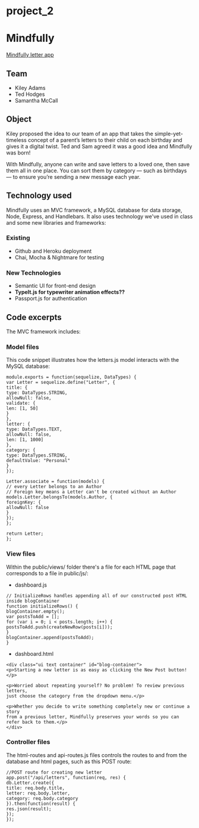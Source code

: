# project_2

# Mindfully
[Mindfully letter app](https://secret-brook-82924.herokuapp.com/)

## Team
* Kiley Adams
* Ted Hodges
* Samantha McCall

## Object

Kiley proposed the idea to our team of an app that takes the simple-yet-timeless concept of a parent’s letters to their child on each birthday and gives it a digital twist. Ted and Sam agreed it was a good idea and Mindfully was born!

With Mindfully, anyone can write and save letters to a loved one, then save them all in one place. You can sort them by category — such as birthdays — to ensure you’re sending a new message each year. 


## Technology used

Mindfully uses an MVC framework, a MySQL database for data storage, Node, Express, and Handlebars. It also uses technology we've used in class and some new libraries and frameworks: 

### Existing
* Github and Heroku deployment
* Chai, Mocha & Nightmare for testing

### New Technologies
* Semantic UI for front-end design
* **TypeIt.js for typewriter animation effects??**
* Passport.js for authentication 

## Code excerpts

The MVC framework includes: 

### Model files
This code snippet illustrates how the letters.js model interacts with the MySQL database:

```
module.exports = function(sequelize, DataTypes) {
var Letter = sequelize.define("Letter", {
title: {
type: DataTypes.STRING,
allowNull: false,
validate: {
len: [1, 50]
}
},
letter: {
type: DataTypes.TEXT,
allowNull: false,
len: [1, 1000]
},
category: {
type: DataTypes.STRING,
defaultValue: "Personal"
}
});

Letter.associate = function(models) {
// every Letter belongs to an Author
// Foreign key means a Letter can't be created without an Author
models.Letter.belongsTo(models.Author, {
foreignKey: {
allowNull: false
}
});
};

return Letter;
}; 
```

### View files
Within the public/views/ folder there's a file for each HTML page that corresponds to a file in public/js/:

* dashboard.js
```
// InitializeRows handles appending all of our constructed post HTML inside blogContainer
function initializeRows() {
blogContainer.empty();
var postsToAdd = [];
for (var i = 0; i < posts.length; i++) {
postsToAdd.push(createNewRow(posts[i]));
}
blogContainer.append(postsToAdd);
}
```
* dashboard.html
```
<div class="ui text container" id="blog-container">
<p>Starting a new letter is as easy as clicking the New Post button!</p>

<p>Worried about repeating yourself? No problem! To review previous letters, 
just choose the category from the dropdown menu.</p> 

<p>Whether you decide to write something completely new or continue a story 
from a previous letter, Mindfully preserves your words so you can refer back to them.</p>
</div>
```

### Controller files
The html-routes and api-routes.js files controls the routes to and from the database and html pages, such as this POST route:
```
//POST route for creating new letter
app.post("/api/letters", function(req, res) {
db.Letter.create({
title: req.body.title,
letter: req.body.letter,
category: req.body.category
}).then(function(result) {
res.json(result);
});
});
```



